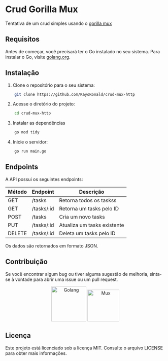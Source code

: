 # Crud Gorilla Mux

Tentativa de um crud simples usando o [gorilla mux](https://github.com/gorilla/mux)

## Requisitos

Antes de começar, você precisará ter o Go instalado no seu sistema. Para instalar o Go, visite [golang.org](https://golang.org/doc/install).

## Instalação

1. Clone o repositório para o seu sistema:

```bash
    git clone https://github.com/KayoRonald/crud-mux-http
```
2. Acesse o diretório do projeto:

```bash
    cd crud-mux-http
```

3. Instalar as dependências

```bash
    go mod tidy
```
4. Inicie o servidor:

```bash
    go run main.go
```

## Endpoints

A API possui os seguintes endpoints:

| Método | Endpoint | Descrição |
| ------ | -------- | --------- |
| GET | /tasks | Retorna todos os taskss |
| GET | /tasks/:id | Retorna um tasks pelo ID |
| POST | /tasks | Cria um novo tasks |
| PUT | /tasks/:id | Atualiza um tasks existente |
| DELETE | /tasks/:id | Deleta um tasks pelo ID |

Os dados são retornados em formato JSON.

## Contribuição

Se você encontrar algum bug ou tiver alguma sugestão de melhoria, sinta-se à vontade para abrir uma issue ou um pull request.

<div align="center">
  <img src="https://www.pngkit.com/png/full/380-3801403_go-programming-language-logo-golang-logo-png.png" width="110" title="Golang"/>
  <img src="https://miro.medium.com/v2/resize:fit:400/1*5QBUnkCjT_m0amIHeweqGg.png" width="100" alt="Mux" title="Mux" />
</div>

## Licença

Este projeto está licenciado sob a licença MIT. Consulte o arquivo LICENSE para obter mais informações.